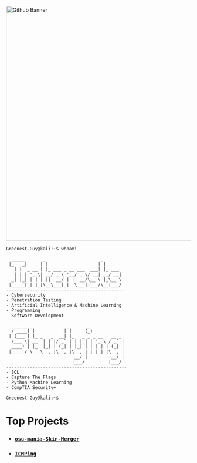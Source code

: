 <img width="1280" height="640" alt="Github Banner" src="https://github.com/user-attachments/assets/a4365626-5553-4f81-a04e-483790019048" />

```
Greenest-Guy@kali:~$ whoami

  _____       _                     _       
 |_   _|     | |                   | |      
   | |  _ __ | |_ ___ _ __ ___  ___| |_ ___ 
   | | | '_ \| __/ _ \ '__/ _ \/ __| __/ __|
  _| |_| | | | ||  __/ | |  __/\__ \ |_\__ \
 |_____|_| |_|\__\___|_|  \___||___/\__|___/                                                                                             
---------------------------------------------
- Cybersecurity
- Penetration Testing
- Artificial Intelligence & Machine Learning
- Programming
- Software Development

   _____ _             _       _             
  / ____| |           | |     (_)            
 | (___ | |_ _   _  __| |_   _ _ _ __   __ _ 
  \___ \| __| | | |/ _` | | | | | '_ \ / _` |
  ____) | |_| |_| | (_| | |_| | | | | | (_| |
 |_____/ \__|\__,_|\__,_|\__, |_|_| |_|\__, |
                          __/ |         __/ |
                         |___/         |___/
----------------------------------------------
- SQL
- Capture The Flags
- Python Machine Learning
- CompTIA Security+

Greenest-Guy@kali:~$                                        
```

# Top Projects
- ### [`osu-mania-Skin-Merger`](https://github.com/Greenest-Guy/osu-mania-Skin-Merger)
- ### [`ICMPing`](https://github.com/Greenest-Guy/ICMPing)
